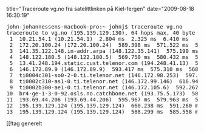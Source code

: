 title="Traceroute vg.no fra satelittlinken på Kiel-fergen"
date="2009-08-18 16:30:19"
<pre lang="bash">john-johannessens-macbook-pro:~ johnj$ traceroute vg.no
traceroute to vg.no (195.139.129.130), 64 hops max, 40 byte packets
 1  10.21.54.1 (10.21.54.1)  2.804 ms  2.325 ms  6.410 ms
 2  172.20.100.24 (172.20.100.24)  589.398 ms  571.522 ms  567.820 ms
 3  141.35.122.148.in-addr.arpa (148.122.35.141)  575.190 ms  574.556 ms  561.511 ms
 4  148.122.180.5 (148.122.180.5)  569.750 ms  580.432 ms  569.768 ms
 5  13.41.248.194.static.cust.telenor.com (194.248.41.13)  574.567 ms  571.398 ms  601.468 ms
 6  146.172.89.9 (146.172.89.9)  593.417 ms  575.310 ms  568.085 ms
 7  ti0004c301-so0-2-0.ti.telenor.net (146.172.98.253)  597.119 ms  604.292 ms  585.168 ms
 8  ti0002c310-as1-0.ti.telenor.net (146.172.99.146)  616.941 ms  588.543 ms  587.728 ms
 9  ti0002b300-ae1-0.ti.telenor.net (146.172.105.6)  592.267 ms  601.245 ms  578.413 ms
10  br4-ge-1-3-0-92.osls.no.catchbone.net (193.75.5.173)  584.983 ms  571.024 ms  597.781 ms
11  193.69.44.206 (193.69.44.206)  595.967 ms  579.963 ms  599.007 ms
12  195.139.129.124 (195.139.129.124)  660.238 ms  591.260 ms *
13  195.139.129.124 (195.139.129.124)  588.299 ms  585.558 ms  604.639 ms
</pre>

[[!tag  generelt
